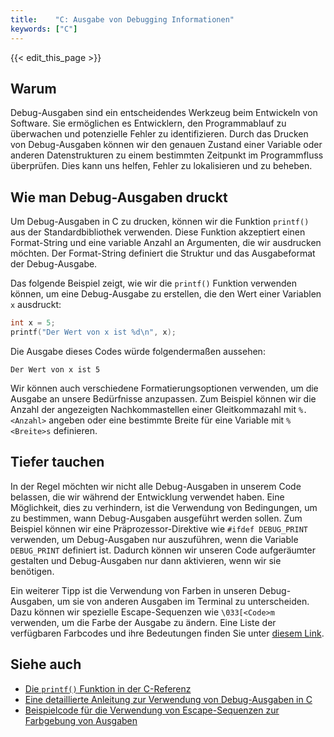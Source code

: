 ```yaml
---
title:    "C: Ausgabe von Debugging Informationen"
keywords: ["C"]
---
```


{{< edit_this_page >}}

## Warum

Debug-Ausgaben sind ein entscheidendes Werkzeug beim Entwickeln von Software. Sie ermöglichen es Entwicklern, den Programmablauf zu überwachen und potenzielle Fehler zu identifizieren. Durch das Drucken von Debug-Ausgaben können wir den genauen Zustand einer Variable oder anderen Datenstrukturen zu einem bestimmten Zeitpunkt im Programmfluss überprüfen. Dies kann uns helfen, Fehler zu lokalisieren und zu beheben.

## Wie man Debug-Ausgaben druckt

Um Debug-Ausgaben in C zu drucken, können wir die Funktion `printf()` aus der Standardbibliothek verwenden. Diese Funktion akzeptiert einen Format-String und eine variable Anzahl an Argumenten, die wir ausdrucken möchten. Der Format-String definiert die Struktur und das Ausgabeformat der Debug-Ausgabe.

Das folgende Beispiel zeigt, wie wir die `printf()` Funktion verwenden können, um eine Debug-Ausgabe zu erstellen, die den Wert einer Variablen `x` ausdruckt:

```C
int x = 5;
printf("Der Wert von x ist %d\n", x);
```

Die Ausgabe dieses Codes würde folgendermaßen aussehen:

```
Der Wert von x ist 5
```

Wir können auch verschiedene Formatierungsoptionen verwenden, um die Ausgabe an unsere Bedürfnisse anzupassen. Zum Beispiel können wir die Anzahl der angezeigten Nachkommastellen einer Gleitkommazahl mit `%.<Anzahl>` angeben oder eine bestimmte Breite für eine Variable mit `%<Breite>s` definieren.

## Tiefer tauchen

In der Regel möchten wir nicht alle Debug-Ausgaben in unserem Code belassen, die wir während der Entwicklung verwendet haben. Eine Möglichkeit, dies zu verhindern, ist die Verwendung von Bedingungen, um zu bestimmen, wann Debug-Ausgaben ausgeführt werden sollen. Zum Beispiel können wir eine Präprozessor-Direktive wie `#ifdef DEBUG_PRINT` verwenden, um Debug-Ausgaben nur auszuführen, wenn die Variable `DEBUG_PRINT` definiert ist. Dadurch können wir unseren Code aufgeräumter gestalten und Debug-Ausgaben nur dann aktivieren, wenn wir sie benötigen.

Ein weiterer Tipp ist die Verwendung von Farben in unseren Debug-Ausgaben, um sie von anderen Ausgaben im Terminal zu unterscheiden. Dazu können wir spezielle Escape-Sequenzen wie `\033[<Code>m` verwenden, um die Farbe der Ausgabe zu ändern. Eine Liste der verfügbaren Farbcodes und ihre Bedeutungen finden Sie unter [diesem Link](https://en.wikipedia.org/wiki/ANSI_escape_code#Colors).

## Siehe auch

- [Die `printf()` Funktion in der C-Referenz](https://en.cppreference.com/w/c/io/fprintf)
- [Eine detaillierte Anleitung zur Verwendung von Debug-Ausgaben in C](https://www.cprogramming.com/debugging/debugging-output.html)
- [Beispielcode für die Verwendung von Escape-Sequenzen zur Farbgebung von Ausgaben](https://stackoverflow.com/questions/3585846/color-text-in-terminal-applications-in-unix)